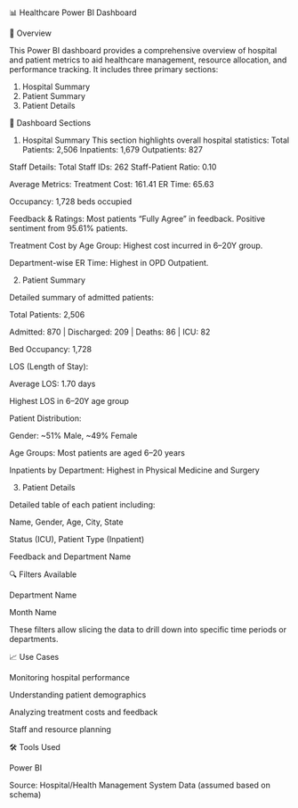 📊 Healthcare Power BI Dashboard

📁 Overview

This Power BI dashboard provides a comprehensive overview of hospital and patient metrics to aid healthcare management,
resource allocation, and performance tracking. It includes three primary sections:

1. Hospital Summary
2. Patient Summary
3. Patient Details

📌 Dashboard Sections

1. Hospital Summary
This section highlights overall hospital statistics:
Total Patients: 2,506
Inpatients: 1,679
Outpatients: 827

Staff Details:
Total Staff IDs: 262
Staff-Patient Ratio: 0.10

Average Metrics:
Treatment Cost: 161.41
ER Time: 65.63

Occupancy: 1,728 beds occupied

Feedback & Ratings:
Most patients “Fully Agree” in feedback.
Positive sentiment from 95.61% patients.

Treatment Cost by Age Group: Highest cost incurred in 6–20Y group.

Department-wise ER Time: Highest in OPD Outpatient.


2. Patient Summary

Detailed summary of admitted patients:

Total Patients: 2,506

Admitted: 870 | Discharged: 209 | Deaths: 86 | ICU: 82

Bed Occupancy: 1,728

LOS (Length of Stay):

Average LOS: 1.70 days

Highest LOS in 6–20Y age group

Patient Distribution:

Gender: ~51% Male, ~49% Female

Age Groups: Most patients are aged 6–20 years

Inpatients by Department: Highest in Physical Medicine and Surgery

3. Patient Details

Detailed table of each patient including:

Name, Gender, Age, City, State

Status (ICU), Patient Type (Inpatient)

Feedback and Department Name

🔍 Filters Available

Department Name

Month Name

These filters allow slicing the data to drill down into specific time periods or departments.

📈 Use Cases

Monitoring hospital performance

Understanding patient demographics

Analyzing treatment costs and feedback

Staff and resource planning

🛠️ Tools Used

Power BI

Source: Hospital/Health Management System Data (assumed based on schema)

